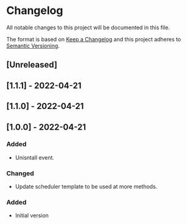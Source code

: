 # Changelog

All notable changes to this project will be documented in this file.

The format is based on [Keep a Changelog](http://keepachangelog.com/en/1.0.0/)
and this project adheres to [Semantic Versioning](http://semver.org/spec/v2.0.0.html).

## [Unreleased]

## [1.1.1] - 2022-04-21

## [1.1.0] - 2022-04-21

## [1.0.0] - 2022-04-21

### Added

- Unisntall event.

### Changed

- Update scheduler template to be used at more methods.

### Added

- Initial version
